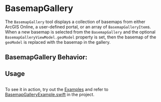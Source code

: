 # BasemapGallery

The `BasemapGallery` tool displays a collection of basemaps from either ArcGIS Online, a user-defined portal, or an array of `BasemapGalleryItem`s. When a new basemap is selected from the `BasemapGallery` and the optional `BasemapGalleryViewModel.geoModel` property is set, then the basemap of the `geoModel` is replaced with the basemap in the gallery.

## BasemapGallery Behavior:

## Usage

```swift
```

To see it in action, try out the [Examples](../../Examples) and refer to [BasemapGalleryExample.swift](../../Examples/Examples/BasemapGalleryExampleView.swift) in the project.
